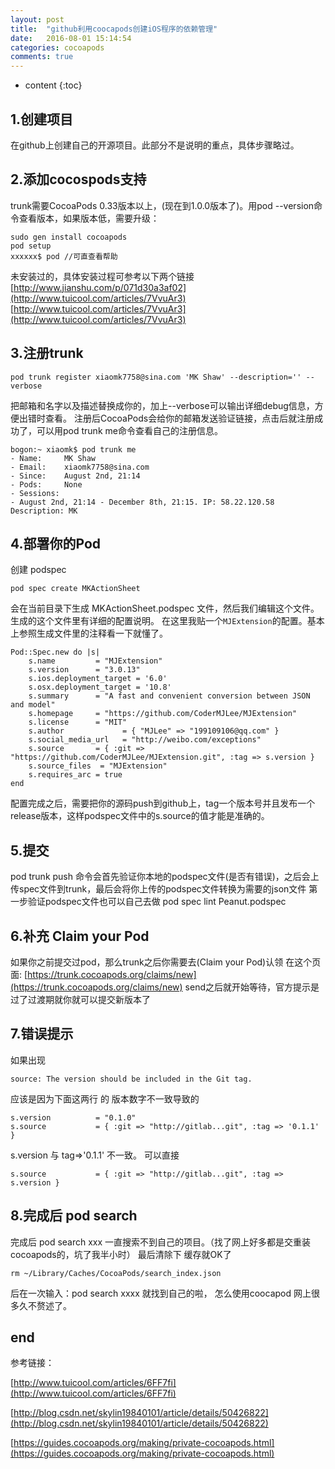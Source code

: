 ```yaml
---
layout: post
title:  "github利用coocapods创建iOS程序的依赖管理"
date:   2016-08-01 15:14:54
categories: cocoapods
comments: true
---
```


* content
{:toc}

## 1.创建项目
在github上创建自己的开源项目。此部分不是说明的重点，具体步骤略过。

## 2.添加cocospods支持
trunk需要CocoaPods 0.33版本以上，(现在到1.0.0版本了)。用pod --version命令查看版本，如果版本低，需要升级：

	sudo gen install cocoapods
	pod setup
	xxxxxx$ pod //可直查看帮助

未安装过的，具体安装过程可参考以下两个链接<br>
[http://www.jianshu.com/p/071d30a3af02](http://www.tuicool.com/articles/7VvuAr3)<br>
[http://www.tuicool.com/articles/7VvuAr3](http://www.tuicool.com/articles/7VvuAr3)


## 3.注册trunk
	pod trunk register xiaomk7758@sina.com 'MK Shaw' --description='' --verbose

把邮箱和名字以及描述替换成你的，加上--verbose可以输出详细debug信息，方便出错时查看。
注册后CocoaPods会给你的邮箱发送验证链接，点击后就注册成功了，可以用pod trunk me命令查看自己的注册信息。

	bogon:~ xiaomk$ pod trunk me
	- Name:     MK Shaw
	- Email:    xiaomk7758@sina.com
	- Since:    August 2nd, 21:14
	- Pods:     None
	- Sessions:
    - August 2nd, 21:14 - December 8th, 21:15. IP: 58.22.120.58 Description: MK

## 4.部署你的Pod
创建 podspec

	pod spec create MKActionSheet

会在当前目录下生成 MKActionSheet.podspec 文件，然后我们编辑这个文件。
生成的这个文件里有详细的配置说明。
在这里我贴一个`MJExtension`的配置。基本上参照生成文件里的注释看一下就懂了。

	Pod::Spec.new do |s|
		s.name         = "MJExtension"
		s.version      = "3.0.13"
		s.ios.deployment_target = '6.0'
		s.osx.deployment_target = '10.8'
		s.summary      = "A fast and convenient conversion between JSON and model"
		s.homepage     = "https://github.com/CoderMJLee/MJExtension"
		s.license      = "MIT"
		s.author             = { "MJLee" => "199109106@qq.com" }
		s.social_media_url   = "http://weibo.com/exceptions"
		s.source       = { :git => "https://github.com/CoderMJLee/MJExtension.git", :tag => s.version }
		s.source_files  = "MJExtension"
		s.requires_arc = true
	end

 配置完成之后，需要把你的源码push到github上，tag一个版本号并且发布一个release版本，这样podspec文件中的s.source的值才能是准确的。

## 5.提交
pod trunk push 命令会首先验证你本地的podspec文件(是否有错误)，之后会上传spec文件到trunk，最后会将你上传的podspec文件转换为需要的json文件
第一步验证podspec文件也可以自己去做 pod spec lint Peanut.podspec

## 6.补充 Claim your Pod
如果你之前提交过pod，那么trunk之后你需要去(Claim your Pod)认领
在这个页面: [https://trunk.cocoapods.org/claims/new](https://trunk.cocoapods.org/claims/new)
send之后就开始等待，官方提示是过了过渡期就你就可以提交新版本了


## 7.错误提示
如果出现

	source: The version should be included in the Git tag.

应该是因为下面这两行 的 版本数字不一致导致的

	s.version          = "0.1.0"
	s.source           = { :git => "http://gitlab...git", :tag => '0.1.1' }  

s.version 与 tag=>'0.1.1' 不一致。
可以直接   

	s.source           = { :git => "http://gitlab...git", :tag => s.version }  

## 8.完成后 pod search
完成后 pod search xxx 一直搜索不到自己的项目。（找了网上好多都是交重装cocoapods的，坑了我半小时）
最后清除下 缓存就OK了

	rm ~/Library/Caches/CocoaPods/search_index.json
	
后在一次输入：pod search xxxx 就找到自己的啦，
怎么使用coocapod 网上很多久不赘述了。


## end

参考链接：

[http://www.tuicool.com/articles/6FF7fi](http://www.tuicool.com/articles/6FF7fi)

[http://blog.csdn.net/skylin19840101/article/details/50426822](http://blog.csdn.net/skylin19840101/article/details/50426822)

[https://guides.cocoapods.org/making/private-cocoapods.html](https://guides.cocoapods.org/making/private-cocoapods.html)